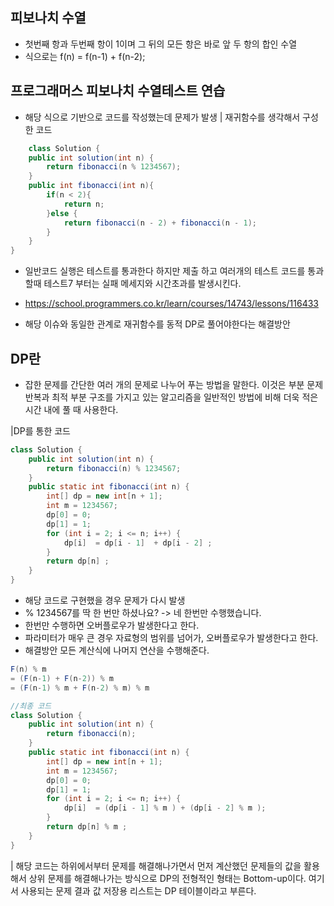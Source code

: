 ## 피보나치 수열
- 첫번째 항과 두번째 항이 1이며 그 뒤의 모든 항은 바로 앞 두 항의 합인 수열
- 식으로는 f(n) = f(n-1) + f(n-2);

## 프로그래머스 피보나치 수열테스트 연습
- 해당 식으로 기반으로 코드를 작성했는데 문제가 발생
| 재귀함수를 생각해서 구성한 코드 
```java
    class Solution {
    public int solution(int n) {   
        return fibonacci(n % 1234567);
    }
    public int fibonacci(int n){
        if(n < 2){
            return n;
        }else {
            return fibonacci(n - 2) + fibonacci(n - 1);
        }
    }
}
```

- 일반코드 실행은 테스트를 통과한다 하지만 제출 하고 여러개의 테스트 코드를 통과할때 테스트7 부터는 실패 메세지와 시간초과를 발생시킨다.

- https://school.programmers.co.kr/learn/courses/14743/lessons/116433
- 해당 이슈와 동일한 관계로 재귀함수를 동적 DP로 풀어야한다는 해결방안


## DP란
- 잡한 문제를 간단한 여러 개의 문제로 나누어 푸는 방법을 말한다. 이것은 부분 문제 반복과 최적 부분 구조를 가지고 있는 알고리즘을 일반적인 방법에 비해 더욱 적은 시간 내에 풀 때 사용한다.

|DP를 통한 코드
```java
class Solution {
    public int solution(int n) {   
        return fibonacci(n) % 1234567;
    }
    public static int fibonacci(int n) {
        int[] dp = new int[n + 1];
        int m = 1234567;
        dp[0] = 0;
        dp[1] = 1;
        for (int i = 2; i <= n; i++) {
            dp[i]  = dp[i - 1]  + dp[i - 2] ;
        }
        return dp[n] ;
    }
}

```
- 해당 코드로 구현했을 경우 문제가 다시 발생
- % 1234567를 딱 한 번만 하셨나요? -> 네 한번만 수행했습니다.
- 한번만 수행하면 오버플로우가 발생한다고 한다.
- 파라미터가 매우 큰 경우 자료형의 범위를 넘어가, 오버플로우가 발생한다고 한다.
- 해결방안 모든 계산식에 나머지 연산을 수행해준다.

```java
F(n) % m 
= (F(n-1) + F(n-2)) % m
= (F(n-1) % m + F(n-2) % m) % m
```


```java
//최종 코드
class Solution {
    public int solution(int n) {   
        return fibonacci(n);
    }
    public static int fibonacci(int n) {
        int[] dp = new int[n + 1];
        int m = 1234567;
        dp[0] = 0; 
        dp[1] = 1;
        for (int i = 2; i <= n; i++) {
            dp[i]  = (dp[i - 1] % m ) + (dp[i - 2] % m );
        }
        return dp[n] % m ;
    }   
}
```
| 해당 코드는 하위에서부터 문제를 해결해나가면서 먼저 계산했던 문제들의 값을 활용해서 상위 문제를 해결해나가는 방식으로 DP의 전형적인 형태는 Bottom-up이다. 여기서 사용되는 문제 결과 값 저장용 리스트는 DP 테이블이라고 부른다.


